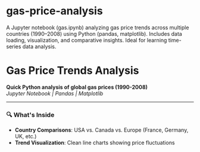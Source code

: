 # gas-price-analysis
A Jupyter notebook (gas.ipynb) analyzing gas price trends across multiple countries (1990–2008) using Python (pandas, matplotlib). Includes data loading, visualization, and comparative insights. Ideal for learning time-series data analysis.

# Gas Price Trends Analysis

**Quick Python analysis of global gas prices (1990-2008)**  
*Jupyter Notebook | Pandas | Matplotlib*

---

### 🔍 What's Inside
- **Country Comparisons**: USA vs. Canada vs. Europe (France, Germany, UK, etc.)
- **Trend Visualization**: Clean line charts showing price fluctuations

